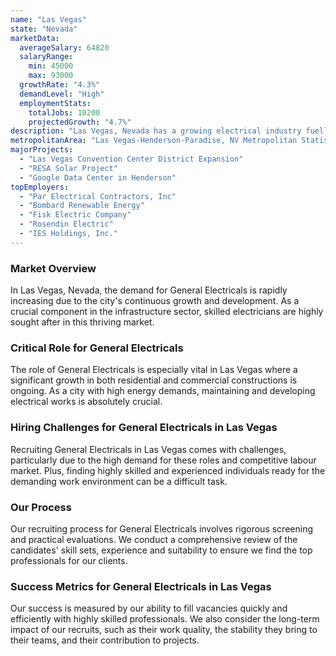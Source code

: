 ```yaml
---
name: "Las Vegas"
state: "Nevada"
marketData:
  averageSalary: 64820
  salaryRange:
    min: 45000
    max: 93000
  growthRate: "4.3%"
  demandLevel: "High"
  employmentStats:
    totalJobs: 10200
    projectedGrowth: "4.7%"
description: "Las Vegas, Nevada has a growing electrical industry fuelled by a thriving construction sector and increased demand for data centers."
metropolitanArea: "Las Vegas-Henderson-Paradise, NV Metropolitan Statistical Area"
majorProjects:
  - "Las Vegas Convention Center District Expansion"
  - "RESA Solar Project"
  - "Google Data Center in Henderson"
topEmployers:
  - "Par Electrical Contractors, Inc"
  - "Bombard Renewable Energy"
  - "Fisk Electric Company"
  - "Rosendin Electric"
  - "IES Holdings, Inc."
---
```


### Market Overview
In Las Vegas, Nevada, the demand for General Electricals is rapidly increasing due to the city's continuous growth and development. As a crucial component in the infrastructure sector, skilled electricians are highly sought after in this thriving market.

### Critical Role for General Electricals
The role of General Electricals is especially vital in Las Vegas where a significant growth in both residential and commercial constructions is ongoing. As a city with high energy demands, maintaining and developing electrical works is absolutely crucial.

### Hiring Challenges for General Electricals in Las Vegas
Recruiting General Electricals in Las Vegas comes with challenges, particularly due to the high demand for these roles and competitive labour market. Plus, finding highly skilled and experienced individuals ready for the demanding work environment can be a difficult task.

### Our Process
Our recruiting process for General Electricals involves rigorous screening and practical evaluations. We conduct a comprehensive review of the candidates' skill sets, experience and suitability to ensure we find the top professionals for our clients.

### Success Metrics for General Electricals in Las Vegas
Our success is measured by our ability to fill vacancies quickly and efficiently with highly skilled professionals. We also consider the long-term impact of our recruits, such as their work quality, the stability they bring to their teams, and their contribution to projects.